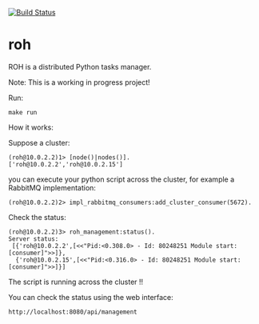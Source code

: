 [![Build Status](https://travis-ci.org/Gsantomaggio/roh.svg?branch=master)](https://travis-ci.org/Gsantomaggio/roh)

# roh
ROH is a distributed Python tasks manager.

Note: This is a working in progress project!

Run:
```
make run
```


How it works:


Suppose a cluster:
```
(roh@10.0.2.2)1> [node()|nodes()].
['roh@10.0.2.2','roh@10.0.2.15']
```

you can execute your python script across the cluster, for example a RabbitMQ implementation:
```
(roh@10.0.2.2)2> impl_rabbitmq_consumers:add_cluster_consumer(5672).

```

Check the status:
```
(roh@10.0.2.2)3> roh_management:status().
Server status:
 [{'roh@10.0.2.2',[<<"Pid:<0.308.0> - Id: 80248251 Module start: [consumer]">>]},
  {'roh@10.0.2.15',[<<"Pid:<0.316.0> - Id: 80248251 Module start: [consumer]">>]}]
```

The script is running across the cluster !!

You can check the status using the web interface:

```
http://localhost:8080/api/management
```

